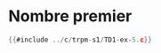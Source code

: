 # Nombre premier

<div class="tabbed-blocks">

```c
{{#include ../c/trpm-s1/TD1-ex-5.c}}
```
</div>
